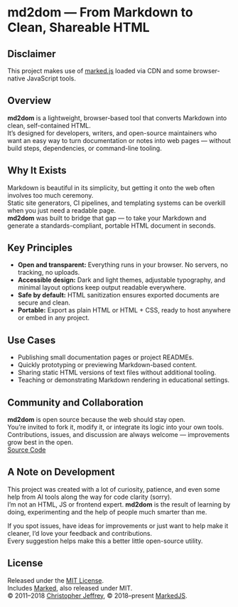 # md2dom — From Markdown to Clean, Shareable HTML

## Disclaimer
This project makes use of [marked.js](https://marked.js.org/) loaded via CDN and some browser-native JavaScript tools.  
  
## Overview
**md2dom** is a lightweight, browser-based tool that converts Markdown into clean, self-contained HTML.  
It’s designed for developers, writers, and open-source maintainers who want an easy way to turn documentation or notes into web pages — without build steps, dependencies, or command-line tooling.

## Why It Exists
Markdown is beautiful in its simplicity, but getting it onto the web often involves too much ceremony.  
Static site generators, CI pipelines, and templating systems can be overkill when you just need a readable page.  
**md2dom** was built to bridge that gap — to take your Markdown and generate a standards-compliant, portable HTML document in seconds.

## Key Principles
- **Open and transparent:** Everything runs in your browser. No servers, no tracking, no uploads.  
- **Accessible design:** Dark and light themes, adjustable typography, and minimal layout options keep output readable everywhere.  
- **Safe by default:** HTML sanitization ensures exported documents are secure and clean.  
- **Portable:** Export as plain HTML or HTML + CSS, ready to host anywhere or embed in any project.

## Use Cases
- Publishing small documentation pages or project READMEs.  
- Quickly prototyping or previewing Markdown-based content.  
- Sharing static HTML versions of text files without additional tooling.  
- Teaching or demonstrating Markdown rendering in educational settings.

## Community and Collaboration
**md2dom** is open source because the web should stay open.  
You’re invited to fork it, modify it, or integrate its logic into your own tools.  
Contributions, issues, and discussion are always welcome — improvements grow best in the open.  
[Source Code](https://github.com/elinlyze/md2dom)
  
## A Note on Development
This project was created with a lot of curiosity, patience, and even some help from AI tools along the way for code clarity (sorry).  
I’m not an HTML, JS or frontend expert. **md2dom** is the result of learning by doing, experimenting and the help of people much smarter than me.  
  
If you spot issues, have ideas for improvements or just want to help make it cleaner, I’d love your feedback and contributions.  
Every suggestion helps make this a better little open-source utility.  
  
## License  
Released under the [MIT License](./LICENSE).  
Includes [Marked](https://marked.js.org/), also released under MIT.  
© 2011–2018 [Christopher Jeffrey](https://github.com/chjj/), © 2018–present [MarkedJS](https://github.com/markedjs/).

